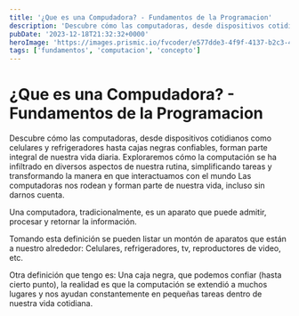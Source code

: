 ```yaml
---
title: '¿Que es una Compudadora? - Fundamentos de la Programacion'
description: 'Descubre cómo las computadoras, desde dispositivos cotidianos como celulares y refrigeradores hasta cajas negras confiables, forman parte integral de nuestra vida diaria. Exploraremos cómo la computación se ha infiltrado en diversos aspectos de nuestra rutina, simplificando tareas y transformando la manera en que interactuamos con el mundo'
pubDate: '2023-12-18T21:32:32+0000'
heroImage: 'https://images.prismic.io/fvcoder/e577dde3-4f9f-4137-b2c3-463c888faabd_blog+portadas.png?auto=compress,format'
tags: ['fundamentos', 'computacion', 'concepto']
---
```

# ¿Que es una Compudadora? - Fundamentos de la Programacion

Descubre cómo las computadoras, desde dispositivos cotidianos como celulares y refrigeradores hasta cajas negras confiables, forman parte integral de nuestra vida diaria. Exploraremos cómo la computación se ha infiltrado en diversos aspectos de nuestra rutina, simplificando tareas y transformando la manera en que interactuamos con el mundo
Las computadoras nos rodean y forman parte de nuestra vida, incluso sin darnos cuenta.

Una computadora, tradicionalmente, es un aparato que puede admitir, procesar y retornar la información.

Tomando esta definición se pueden listar un montón de aparatos que están a nuestro alrededor: Celulares, refrigeradores, tv, reproductores de video, etc. 

Otra definición que tengo es: Una caja negra, que podemos confiar (hasta cierto punto), la realidad es que la computación se extendió a muchos lugares y nos ayudan constantemente en pequeñas tareas dentro de nuestra vida cotidiana. 
